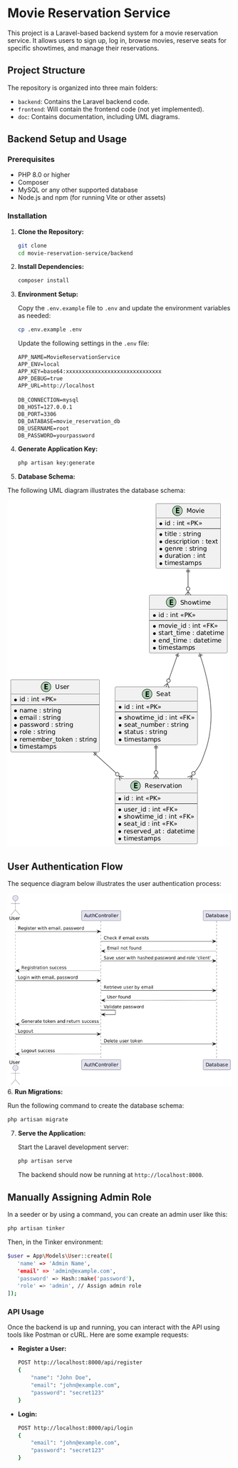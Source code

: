 
# Movie Reservation Service

This project is a Laravel-based backend system for a movie reservation service. It allows users to sign up, log in, browse movies, reserve seats for specific showtimes, and manage their reservations.
## Project Structure

The repository is organized into three main folders:

- `backend`: Contains the Laravel backend code.
- `frontend`: Will contain the frontend code (not yet implemented).
- `doc`: Contains documentation, including UML diagrams.

## Backend Setup and Usage

### Prerequisites

- PHP 8.0 or higher
- Composer
- MySQL or any other supported database
- Node.js and npm (for running Vite or other assets)

### Installation

1. **Clone the Repository:**

   ```bash
   git clone 
   cd movie-reservation-service/backend
   ```

2. **Install Dependencies:**

   ```bash
   composer install
   ```

3. **Environment Setup:**

   Copy the `.env.example` file to `.env` and update the environment variables as needed:

   ```bash
   cp .env.example .env
   ```

   Update the following settings in the `.env` file:

   ```env
   APP_NAME=MovieReservationService
   APP_ENV=local
   APP_KEY=base64:xxxxxxxxxxxxxxxxxxxxxxxxxxxxxx
   APP_DEBUG=true
   APP_URL=http://localhost

   DB_CONNECTION=mysql
   DB_HOST=127.0.0.1
   DB_PORT=3306
   DB_DATABASE=movie_reservation_db
   DB_USERNAME=root
   DB_PASSWORD=yourpassword
   ```

4. **Generate Application Key:**

   ```bash
   php artisan key:generate
   ```
5. **Database Schema:**

The following UML diagram illustrates the database schema:

![Database Schema](https://github.com/hasanuzzamanpriyam/Movie_Reservation_System_Api/blob/main/Docs/db_schema.png)

## User Authentication Flow

The sequence diagram below illustrates the user authentication process:

![User Authentication Sequence](https://github.com/hasanuzzamanpriyam/Movie_Reservation_System_Api/blob/main/Docs/user_schema.png)
6. **Run Migrations:**

   Run the following command to create the database schema:

   ```bash
   php artisan migrate
   ```

7. **Serve the Application:**

   Start the Laravel development server:

   ```bash
   php artisan serve
   ```

   The backend should now be running at `http://localhost:8000`.

## Manually Assigning Admin Role

In a seeder or by using a command, you can create an admin user like this:

   ```bash
   php artisan tinker
   ```
Then, in the Tinker environment:
   ```bash
   $user = App\Models\User::create([
      'name' => 'Admin Name',
      'email' => 'admin@example.com',
      'password' => Hash::make('password'),
      'role' => 'admin', // Assign admin role
   ]);
   ```
### API Usage

Once the backend is up and running, you can interact with the API using tools like Postman or cURL. Here are some example requests:

- **Register a User:**

  ```bash
  POST http://localhost:8000/api/register
  {
      "name": "John Doe",
      "email": "john@example.com",
      "password": "secret123"
  }
  ```

- **Login:**

  ```bash
  POST http://localhost:8000/api/login
  {
      "email": "john@example.com",
      "password": "secret123"
  }
  ```
